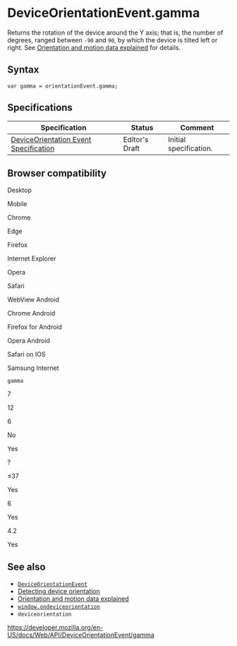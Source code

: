 # DeviceOrientationEvent.gamma

Returns the rotation of the device around the Y axis; that is, the number of degrees, ranged between `-90` and `90`, by which the device is tilted left or right. See [Orientation and motion data explained](https://developer.mozilla.org/en-US/docs/Web/Events/Orientation_and_motion_data_explained) for details.

## Syntax

    var gamma = orientationEvent.gamma;

## Specifications

<table><thead><tr class="header"><th>Specification</th><th>Status</th><th>Comment</th></tr></thead><tbody><tr class="odd"><td><a href="https://w3c.github.io/deviceorientation/">DeviceOrientation Event Specification</a></td><td><span class="spec-ed">Editor's Draft</span></td><td>Initial specification.</td></tr></tbody></table>

## Browser compatibility

Desktop

Mobile

Chrome

Edge

Firefox

Internet Explorer

Opera

Safari

WebView Android

Chrome Android

Firefox for Android

Opera Android

Safari on IOS

Samsung Internet

`gamma`

7

12

6

No

Yes

?

≤37

Yes

6

Yes

4.2

Yes

## See also

- [`DeviceOrientationEvent`](../deviceorientationevent)
- [Detecting device orientation](https://developer.mozilla.org/en-US/docs/Web/Events/Detecting_device_orientation)
- [Orientation and motion data explained](https://developer.mozilla.org/en-US/docs/Web/Events/Orientation_and_motion_data_explained)
- [`window.ondeviceorientation`](../window/ondeviceorientation)
- `deviceorientation`

<a href="https://developer.mozilla.org/en-US/docs/Web/API/DeviceOrientationEvent/gamma" class="_attribution-link">https://developer.mozilla.org/en-US/docs/Web/API/DeviceOrientationEvent/gamma</a>
